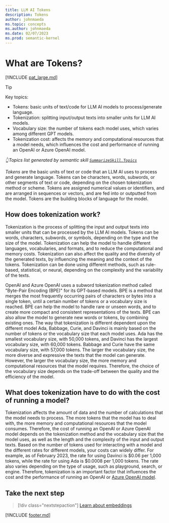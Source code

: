 ```yaml
---
title: LLM AI Tokens
description: Tokens
author: johnmaeda
ms.topic: concepts
ms.author: johnmaeda
ms.date: 02/07/2023
ms.prod: semantic-kernel
---
```

# What are Tokens?

[!INCLUDE [pat_large.md](../includes/pat_large.md)]

> [!TIP]
> Key topics: 
> * Tokens: basic units of text/code for LLM AI models to process/generate language.
> * Tokenization: splitting input/output texts into smaller units for LLM AI models.
> * Vocabulary size: the number of tokens each model uses, which varies among different GPT models.
> * Tokenization cost: affects the memory and computational resources that a model needs, which influences the cost and performance of running an OpenAI or Azure OpenAI model.
>
> _👆Topics list generated by semantic skill [`SummarizeSkill.Topics`](https://aka.ms/sk/repo/topics)_

_Tokens_ are the basic units of text or code that an LLM AI uses to process and generate language. Tokens can be characters, words, subwords, or other segments of text or code, depending on the chosen tokenization method or scheme. Tokens are assigned numerical values or identifiers, and are arranged in sequences or vectors, and are fed into or outputted from the model. Tokens are the building blocks of language for the model.
 
## How does tokenization work?

Tokenization is the process of splitting the input and output texts into smaller units that can be processed by the LLM AI models. Tokens can be words, characters, subwords, or symbols, depending on the type and the size of the model. Tokenization can help the model to handle different languages, vocabularies, and formats, and to reduce the computational and memory costs. Tokenization can also affect the quality and the diversity of the generated texts, by influencing the meaning and the context of the tokens. Tokenization can be done using different methods, such as rule-based, statistical, or neural, depending on the complexity and the variability of the texts.

OpenAI and Azure OpenAI uses a subword tokenization method called "Byte-Pair Encoding (BPE)" for its GPT-based models. BPE is a method that merges the most frequently occurring pairs of characters or bytes into a single token, until a certain number of tokens or a vocabulary size is reached. BPE can help the model to handle rare or unseen words, and to create more compact and consistent representations of the texts. BPE can also allow the model to generate new words or tokens, by combining existing ones. The way that tokenization is different dependent upon the different model Ada, Babbage, Curie, and Davinci is mainly based on the number of tokens or the vocabulary size that each model uses. Ada has the smallest vocabulary size, with 50,000 tokens, and Davinci has the largest vocabulary size, with 60,000 tokens. Babbage and Curie have the same vocabulary size, with 57,000 tokens. The larger the vocabulary size, the more diverse and expressive the texts that the model can generate. However, the larger the vocabulary size, the more memory and computational resources that the model requires. Therefore, the choice of the vocabulary size depends on the trade-off between the quality and the efficiency of the model.

## What does tokenization have to do with the cost of running a model?

Tokenization affects the amount of data and the number of calculations that the model needs to process. The more tokens that the model has to deal with, the more memory and computational resources that the model consumes. Therefore, the cost of running an OpenAI or Azure OpenAI model depends on the tokenization method and the vocabulary size that the model uses, as well as the length and the complexity of the input and output texts. Based on the number of tokens used for interacting with a model and the different rates for different models, your costs can widely differ. For example, as of February 2023, the rate for using Davinci is $0.06 per 1,000 tokens, while the rate for using Ada is $0.0008 per 1,000 tokens. The rate also varies depending on the type of usage, such as playground, search, or engine. Therefore, tokenization is an important factor that influences the cost and the performance of running an OpenAI or [Azure OpenAI model](https://azure.microsoft.com/en-us/pricing/details/cognitive-services/openai-service/).

## Take the next step

> [!div class="nextstepaction"]
> [Learn about embeddings](embeddings)

[!INCLUDE [footer.md](../includes/footer.md)]